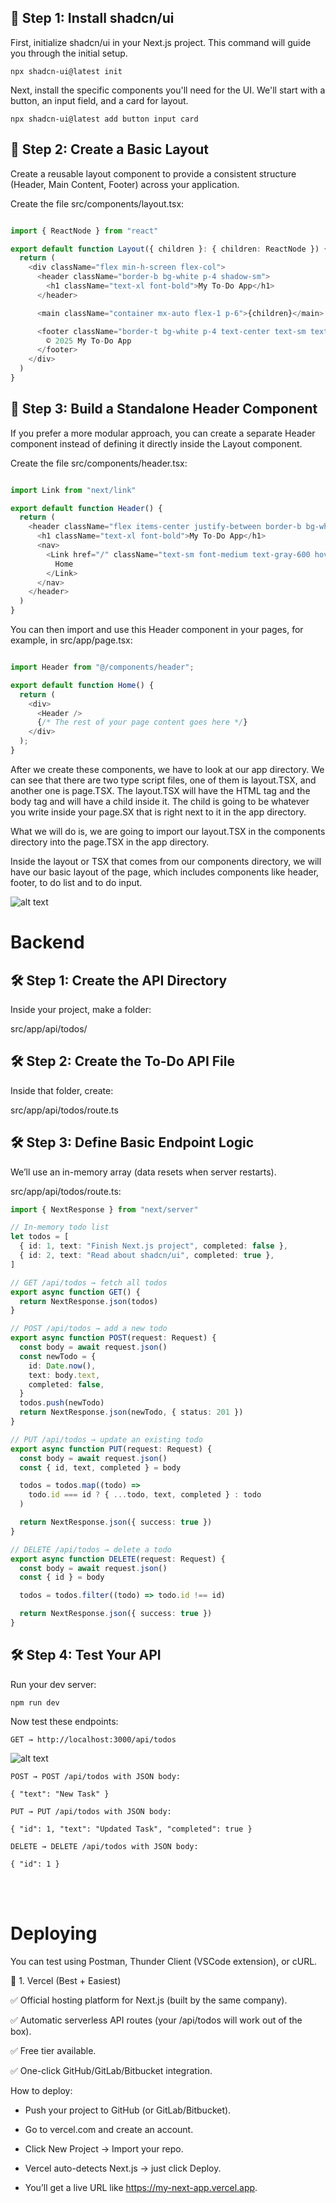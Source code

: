 ## 🚀 Step 1: Install shadcn/ui
First, initialize shadcn/ui in your Next.js project. This command will guide you through the initial setup.
```
npx shadcn-ui@latest init
```
Next, install the specific components you'll need for the UI. We'll start with a button, an input field, and a card for layout.

```
npx shadcn-ui@latest add button input card
```

## 📂 Step 2: Create a Basic Layout
Create a reusable layout component to provide a consistent structure (Header, Main Content, Footer) across your application.

Create the file src/components/layout.tsx:

```TypeScript

import { ReactNode } from "react"

export default function Layout({ children }: { children: ReactNode }) {
  return (
    <div className="flex min-h-screen flex-col">
      <header className="border-b bg-white p-4 shadow-sm">
        <h1 className="text-xl font-bold">My To-Do App</h1>
      </header>

      <main className="container mx-auto flex-1 p-6">{children}</main>

      <footer className="border-t bg-white p-4 text-center text-sm text-gray-500">
        © 2025 My To-Do App
      </footer>
    </div>
  )
}
```

## 📂 Step 3: Build a Standalone Header Component
If you prefer a more modular approach, you can create a separate Header component instead of defining it directly inside the Layout component.

Create the file src/components/header.tsx:

```TypeScript

import Link from "next/link"

export default function Header() {
  return (
    <header className="flex items-center justify-between border-b bg-white p-4 shadow-sm">
      <h1 className="text-xl font-bold">My To-Do App</h1>
      <nav>
        <Link href="/" className="text-sm font-medium text-gray-600 hover:text-black">
          Home
        </Link>
      </nav>
    </header>
  )
}
```

You can then import and use this Header component in your pages, for example, in src/app/page.tsx:

```TypeScript

import Header from "@/components/header";

export default function Home() {
  return (
    <div>
      <Header />
      {/* The rest of your page content goes here */}
    </div>
  );
}
```

After we create these components, we have to look at our app directory. We can see that there are two type script files, one of them is layout.TSX, and another one is page.TSX. The layout.TSX will have the HTML tag and the body tag and will have a child inside it. 
The child is going to be whatever you write inside your page.SX that is right next to it in the app directory. 

What we will do is, we are going to import our layout.TSX in the components directory into the page.TSX in the app directory.

Inside the layout or TSX that comes from our components directory, we will have our basic layout of the page, which includes components like header, footer, to do list and to do input.

![alt text](./readme-images/image.png)



# Backend

## 🛠 Step 1: Create the API Directory

Inside your project, make a folder:

src/app/api/todos/

## 🛠 Step 2: Create the To-Do API File

Inside that folder, create:

src/app/api/todos/route.ts

## 🛠 Step 3: Define Basic Endpoint Logic

We’ll use an in-memory array (data resets when server restarts).

src/app/api/todos/route.ts:

```ts
import { NextResponse } from "next/server"

// In-memory todo list
let todos = [
  { id: 1, text: "Finish Next.js project", completed: false },
  { id: 2, text: "Read about shadcn/ui", completed: true },
]

// GET /api/todos → fetch all todos
export async function GET() {
  return NextResponse.json(todos)
}

// POST /api/todos → add a new todo
export async function POST(request: Request) {
  const body = await request.json()
  const newTodo = {
    id: Date.now(),
    text: body.text,
    completed: false,
  }
  todos.push(newTodo)
  return NextResponse.json(newTodo, { status: 201 })
}

// PUT /api/todos → update an existing todo
export async function PUT(request: Request) {
  const body = await request.json()
  const { id, text, completed } = body

  todos = todos.map((todo) =>
    todo.id === id ? { ...todo, text, completed } : todo
  )

  return NextResponse.json({ success: true })
}

// DELETE /api/todos → delete a todo
export async function DELETE(request: Request) {
  const body = await request.json()
  const { id } = body

  todos = todos.filter((todo) => todo.id !== id)

  return NextResponse.json({ success: true })
}
```

## 🛠 Step 4: Test Your API

Run your dev server:

```
npm run dev
```

Now test these endpoints:
```
GET → http://localhost:3000/api/todos
```

![alt text](./readme-images/api.png)

```
POST → POST /api/todos with JSON body:

{ "text": "New Task" }
```

```
PUT → PUT /api/todos with JSON body:

{ "id": 1, "text": "Updated Task", "completed": true }
```

```
DELETE → DELETE /api/todos with JSON body:

{ "id": 1 }
```
<br/><br/>

# Deploying

You can test using Postman, Thunder Client (VSCode extension), or cURL.

🔹 1. Vercel (Best + Easiest)

✅ Official hosting platform for Next.js (built by the same company).

✅ Automatic serverless API routes (your /api/todos will work out of the box).

✅ Free tier available.

✅ One-click GitHub/GitLab/Bitbucket integration.

How to deploy:

* Push your project to GitHub (or GitLab/Bitbucket).

* Go to vercel.com and create an account.

* Click New Project → Import your repo.

* Vercel auto-detects Next.js → just click Deploy.

* You’ll get a live URL like https://my-next-app.vercel.app.